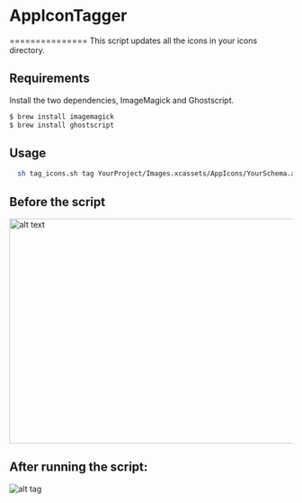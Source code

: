 # AppIconTagger
===============
This script updates all the icons in your icons directory. 
## Requirements

Install the two dependencies, ImageMagick and Ghostscript.
```sh
$ brew install imagemagick
$ brew install ghostscript
```


## Usage
```sh
  sh tag_icons.sh tag YourProject/Images.xcassets/AppIcons/YourSchema.appiconset/
```
## Before the script
<img src="https://github.com/ursu-daniil/AppIconTagger/blob/master/Before.png" alt="alt text" style="width:700;height:400">


## After running the script:
![alt tag](https://github.com/ursu-daniil/AppIconTagger/blob/master/After.png)

